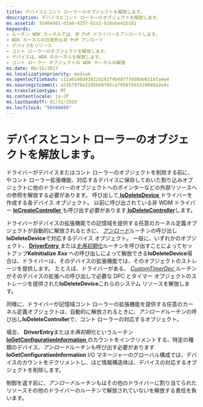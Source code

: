 ```yaml
---
title: デバイスとコント ローラーのオブジェクトを解放します。
description: デバイスとコント ローラーのオブジェクトを解放します。
ms.assetid: 35404401-d3a8-4257-b1a3-b16ebe42b181
keywords:
- ルーチン WDK カーネルでは、非 PnP ドライバーをアンロードします。
- WDK カーネルの日常的な非 PnP アンロード
- デバイスをリリース
- コント ローラーのオブジェクトを解放します。
- デバイスは、WDK のカーネルを解放します。
- コント ローラー オブジェクトの WDK カーネルの解放
ms.date: 06/16/2017
ms.localizationpriority: medium
ms.openlocfilehash: c12a6540d93822d262f4b687ffdd8de0214fa4e4
ms.sourcegitcommit: a33b7978e22d5bb9f65ca7056f955319049a2e4c
ms.translationtype: MT
ms.contentlocale: ja-JP
ms.lasthandoff: 01/31/2019
ms.locfileid: "56560699"
---
```

# <a name="releasing-device-and-controller-objects"></a>デバイスとコント ローラーのオブジェクトを解放します。





ドライバーがデバイスまたはコント ローラーのオブジェクトを削除する前に、やコント ローラー拡張機能、対応するデバイスに保存しておいた割り込みオブジェクトに他のドライバーのオブジェクトへのポインターなどの外部リソースへの参照を解放する必要があります。 呼び出して[ **IoDeleteDevice** ](https://msdn.microsoft.com/library/windows/hardware/ff549083)ドライバーを作成する各デバイス オブジェクト。 以前に呼び出されている非 WDM ドライバー [ **IoCreateController** ](https://msdn.microsoft.com/library/windows/hardware/ff548395)も呼び出す必要があります[ **IoDeleteController**](https://msdn.microsoft.com/library/windows/hardware/ff549078)します。

ドライバーがデバイスの拡張機能での記憶域を提供する任意のカーネル定義オブジェクトが自動的に解放されるときに、 [*アンロード*](https://msdn.microsoft.com/library/windows/hardware/ff564886)ルーチンの呼び出し**IoDeleteDevice**で対応するデバイス オブジェクト。 一般に、いずれかのオブジェクト、 [ **DriverEntry** ](https://msdn.microsoft.com/library/windows/hardware/ff544113)または[*を再初期化*](https://msdn.microsoft.com/library/windows/hardware/ff561022)ルーチンを呼び出すことによってセットアップ**KeInitialize *Xxx*** への呼び出しによって解放できる**IoDeleteDevice**場合は、ドライバーは、そのデバイスの拡張機能では、そのオブジェクトのストレージを提供します。 たとえば、ドライバーがある、 [ *CustomTimerDpc* ](https://msdn.microsoft.com/library/windows/hardware/ff542983)ルーチンがそのデバイスの拡張への呼び出しで必要な DPC とタイマー オブジェクトのストレージを提供された**IoDeleteDevice**これらのシステム リソースを解放します。

同様に、ドライバーが記憶域コント ローラーの拡張機能を提供する任意のカーネル定義オブジェクトは、自動的に解放されるときに、*アンロード*ルーチンの呼び出し**IoDeleteController**で、コント ローラーの対応するオブジェクト。

場合、 **DriverEntry**または*を再初期化*というルーチン[ **IoGetConfigurationInformation** ](https://msdn.microsoft.com/library/windows/hardware/ff549157)のカウントをインクリメントする、特定の種類のデバイス、*アンロード*ルーチンも呼び出す必要があります**IoGetConfigurationInformation** I/O マネージャーのグローバル構成では、デバイスのカウントをデクリメントし、ほど情報構造体は、デバイスの対応するオブジェクトを削除します。

制御を返す前に、*アンロード*ルーチンもはその他のドライバーに割り当てられたリソースその他のドライバーのルーチンで解放されていないを解放する責任を負います。

 

 




